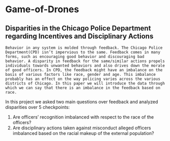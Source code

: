 # Game-of-Drones

## Disparities in the Chicago Police Department regarding Incentives and Disciplinary Actions

	Behavior in any system is molded through feedback. The Chicago Police Department(CPD) isn’t impervious to the same. Feedback comes in many forms, such as encouraging good behavior and discouraging bad behavior. A disparity in feedback for the same/similar actions propels individuals towards unwanted behaviors and also drives down the morale of good officers. In CPD, the feedback might have an imbalance on the basis of various factors like race, gender and age. This imbalance probably has an effect on the way policing varies across the various districts of Chicago. In this paper we will introduce the data through which we can say that there is an imbalance in the feedback based on race. 

In this project we asked two main questions over feedback and analyzed disparities over 5 checkpoints:
1. Are officers’ recognition imbalanced with respect to the race of the officers?
2. Are disciplinary actions taken against misconduct alleged officers imbalanced based on the racial makeup of the external population?
